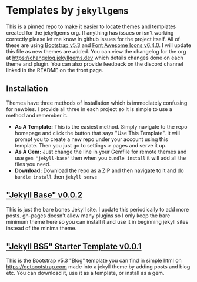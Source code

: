 # Templates by `jekyllgems`

This is a pinned repo to make it easier to locate themes and templates created for the jekyllgems org. If anything has issues or isn't working correctly please let me know in github Issues for the project itself. All of these are using [Bootstrap v5.3](https://getbootstrap.com) and [Font Awesome Icons v6.4.0](https://fontawesome.com). I will update this file as new themes are added. You can view the changelog for the org at https://changelog.jekyllgems.dev which details changes done on each theme and plugin. You can also provide feedback on the discord channel linked in the README on the front page.

## Installation

Themes have three methods of installation which is immediately confusing for newbies. I provide all three in each project so it is simple to use a method and remember it. 

- **As A Template:** This is the easiest method. Simply navigate to the repo homepage and click the button that says "Use This Template". It will prompt you to create a new repo under your account using this template. Then you just go to settings > pages and serve it up.
- **As A Gem:** Just change the line in your Gemfile for remote themes and use `gem "jekyll-base"` then when you `bundle install` it will add all the files you need.
- **Download:** Download the repo as a ZIP and then navigate to it and do `bundle install` then `jekyll serve`

## ["Jekyll Base" v0.0.2](https://github.com/jekyllgems/base)

This is just the bare bones Jekyll site. I update this periodically to add more posts. gh-pages doesn't allow many plugins so I only keep the bare minimum theme here so you can install it and use it in beginning jekyll sites instead of the minima theme. 

## ["Jekyll BS5" Starter Template v0.0.1](https://github.com/jekyllgems/bs5-starter)

This is the Bootstrap v5.3 "Blog" template you can find in simple html on https://getbootstrap.com made into a jekyll theme by adding posts and blog etc. You can download it, use it as a template, or install as a gem.